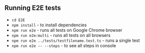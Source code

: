## Running E2E tests

* `cd E2E`
* `npm install` - to install dependencies
* `npm run e2e` - runs all tests on Google Chrome browser
* `npm run e2e:multi` - runs all tests on all browsers
* `npm run e2e ../tests/testfilename.test.ts`  - runs a single test
* `npm run e2e -- --steps` - to see all steps in console

